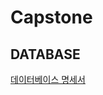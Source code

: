 # Capstone

## DATABASE
[데이터베이스 명세서](https://github.com/DiligentP/Capstone/blob/main/%EB%8D%B0%EC%9D%B4%ED%84%B0%EB%B2%A0%EC%9D%B4%EC%8A%A4%20%EB%AA%85%EC%84%B8%EC%84%9C/database.md)

